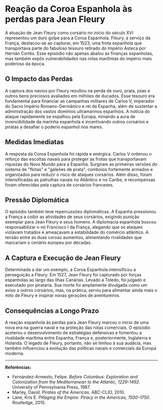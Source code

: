 # Reação da Coroa Espanhola às perdas para Jean Fleury

A atuação de Jean Fleury como corsário no início do século XVI representou um duro golpe para a Coroa Espanhola. Fleury, a serviço da França, destacou-se ao capturar, em 1523, uma frota espanhola que transportava parte do fabuloso tesouro retirado do Império Asteca por Hernán Cortés. Esse episódio não apenas abalou as finanças espanholas, mas também expôs vulnerabilidades nas rotas marítimas do império mais poderoso da época.

## O Impacto das Perdas

A captura dos navios por Fleury resultou na perda de ouro, prata, joias e outros bens preciosos avaliados em milhões de ducados. Esse tesouro era fundamental para financiar as campanhas militares de Carlos V, imperador do Sacro Império Romano-Germânico e rei da Espanha, além de sustentar a administração dos vastos domínios ultramarinos espanhóis. A notícia do ataque rapidamente se espalhou pela Europa, minando a aura de invencibilidade da marinha espanhola e incentivando outros corsários e piratas a desafiar o poderio espanhol nos mares.

## Medidas Imediatas

A resposta da Coroa Espanhola foi rápida e enérgica. Carlos V ordenou o reforço das escoltas navais para proteger as frotas que transportavam riquezas do Novo Mundo para a Espanha. Surgiram as primeiras versões do sistema de "flotas" e "galeões de prata", comboios fortemente armados e organizados para reduzir o risco de ataques corsários. Além disso, foram intensificadas as patrulhas navais no Atlântico e no Caribe, e recompensas foram oferecidas pela captura de corsários franceses.

## Pressão Diplomática

O episódio também teve repercussões diplomáticas. A Espanha pressionou a França a coibir as atividades de seus corsários, exigindo punição exemplar para Jean Fleury e seus homens. A diplomacia espanhola buscou responsabilizar o rei Francisco I da França, alegando que os ataques violavam tratados e ameaçavam a estabilidade do comércio atlântico. A tensão entre as duas coroas aumentou, alimentando rivalidades que marcariam o cenário europeu por décadas.

## A Captura e Execução de Jean Fleury

Determinada a dar um exemplo, a Coroa Espanhola intensificou a perseguição a Fleury. Em 1527, Jean Fleury foi capturado por forças espanholas ao largo das Ilhas Canárias. Levado a Toledo, foi julgado e executado por pirataria. Sua morte foi amplamente divulgada como um aviso a outros corsários, mas, na prática, serviu para alimentar ainda mais o mito de Fleury e inspirar novas gerações de aventureiros.

## Consequências a Longo Prazo

A reação espanhola às perdas para Jean Fleury marcou o início de uma nova era na guerra naval e na proteção das rotas comerciais. O episódio acelerou o desenvolvimento de estratégias defensivas e fomentou a rivalidade marítima entre Espanha, França e, posteriormente, Inglaterra e Holanda. O legado de Fleury, portanto, não se limitou à sua audácia, mas também influenciou a evolução das políticas navais e comerciais da Europa moderna.

---

**Referências:**
- Fernández-Armesto, Felipe. _Before Columbus: Exploration and Colonization from the Mediterranean to the Atlantic, 1229-1492_. University of Pennsylvania Press, 1987.
- Marley, David. _Pirates of the Americas_. ABC-CLIO, 2010.
- Lane, Kris E. _Pillaging the Empire: Piracy in the Americas, 1500–1750_. Routledge, 2015.